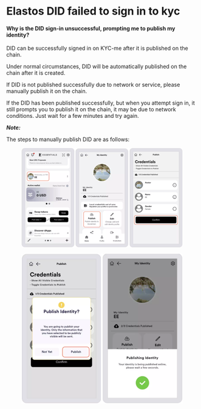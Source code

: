 # Elastos DID failed to sign in to kyc

#### Why is the DID sign-in unsuccessful, prompting me to publish my identity?

DID can be successfully signed in on KYC-me after it is published on the chain.

Under normal circumstances, DID will be automatically published on the chain after it is created.&#x20;

If DID is not published successfully due to network or service, please manually publish it on the chain.

If the DID has been published successfully, but when you attempt sign in, it still prompts you to publish it on the chain, it may be due to network conditions. Just wait for a few minutes and try again.



_**Note:**_

The steps to manually publish DID are as follows:

<figure><img src="../.gitbook/assets/截屏2023-08-22 18.36.05.png" alt=""><figcaption></figcaption></figure>

<figure><img src="../.gitbook/assets/截屏2023-08-22 18.36.18.png" alt="" width="563"><figcaption></figcaption></figure>
